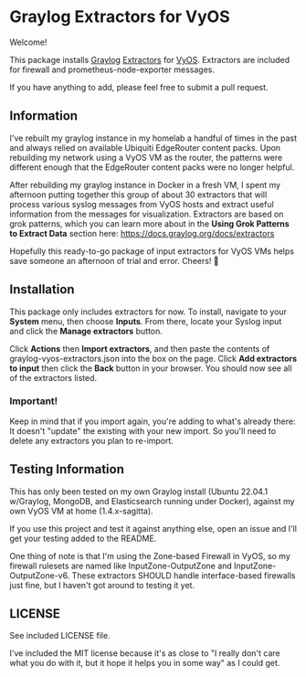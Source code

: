 # Graylog Extractors for VyOS

Welcome!

This package installs [Graylog](https://www.graylog.org) [Extractors](https://docs.graylog.org/docs/extractors) for [VyOS](https://vyos.io). Extractors are included for firewall and prometheus-node-exporter messages.

If you have anything to add, please feel free to submit a pull request.

## Information
I've rebuilt my graylog instance in my homelab a handful of times in the past and always relied on available Ubiquiti EdgeRouter content packs. Upon rebuilding my network using a VyOS VM as the router, the patterns were different enough that the EdgeRouter content packs were no longer helpful.

After rebuilding my graylog instance in Docker in a fresh VM, I spent my afternoon putting together this group of about 30 extractors that will process various syslog messages from VyOS hosts and extract useful information from the messages for visualization. Extractors are based on grok patterns, which you can learn more about in the **Using Grok Patterns to Extract Data** section here: https://docs.graylog.org/docs/extractors

Hopefully this ready-to-go package of input extractors for VyOS VMs helps save someone an afternoon of trial and error. Cheers! 🍻

## Installation
This package only includes extractors for now. To install, navigate to your **System** menu, then choose **Inputs**. From there, locate your Syslog input and click the **Manage extractors** button. 

Click **Actions** then **Import extractors**, and then paste the contents of graylog-vyos-extractors.json into the box on the page. Click **Add extractors to input** then click the **Back** button in your browser. You should now see all of the extractors listed. 

### Important!
Keep in mind that if you import again, you're adding to what's already there: It doesn't "update" the existing with your new import. So you'll need to delete any extractors you plan to re-import.

## Testing Information
This has only been tested on my own Graylog install (Ubuntu 22.04.1 w/Graylog, MongoDB, and Elasticsearch running under Docker), against my own VyOS VM at home (1.4.x-sagitta).

If you use this project and test it against anything else, open an issue and I'll get your testing added to the README.

One thing of note is that I'm using the Zone-based Firewall in VyOS, so my firewall rulesets are named like InputZone-OutputZone and InputZone-OutputZone-v6. These extractors SHOULD handle interface-based firewalls just fine, but I haven't got around to testing it yet.

## LICENSE
See included LICENSE file. 

I've included the MIT license because it's as close to "I really don't care what you do with it, but it hope it helps you in some way" as I could get.
